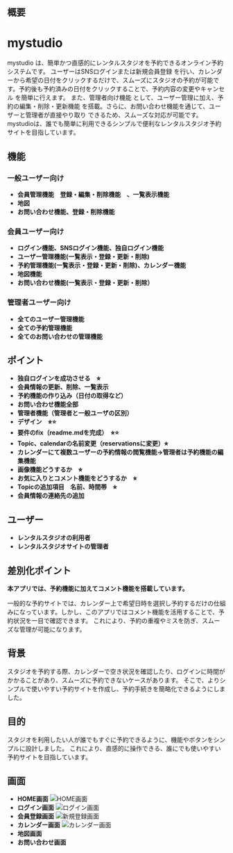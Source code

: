 ## 概要
# mystudio
mystudio は、簡単かつ直感的にレンタルスタジオを予約できるオンライン予約システムです。
ユーザーはSNSログインまたは新規会員登録 を行い、カレンダーから希望の日付をクリックするだけで、スムーズにスタジオの予約が可能です。予約後も予約済みの日付をクリックすることで、予約内容の変更やキャンセル を簡単に行えます。
また、管理者向け機能 として、ユーザー管理に加え、予約の編集・削除・更新機能 を搭載。さらに、お問い合わせ機能を通じて、ユーザーと管理者が直接やり取り できるため、スムーズな対応が可能です。
mystudioは、誰でも簡単に利用できるシンプルで便利なレンタルスタジオ予約サイトを目指しています。
## 機能
### 一般ユーザー向け
- **会員管理機能　登録・編集・削除機能　、一覧表示機能**
- **地図**
- **お問い合わせ機能、登録・削除機能**
### 会員ユーザー向け
 - **ログイン機能、SNSログイン機能、独自ログイン機能**
 - **ユーザー管理機能(一覧表示・登録・更新・削除)**
 - **予約管理機能(一覧表示・登録・更新・削除)、カレンダー機能**
 - **地図機能**
 - **お問い合わせ機能(一覧表示・登録・更新・削除）**
### 管理者ユーザー向け
 - **全てのユーザー管理機能**
 - **全ての予約管理機能**
 - **全てのお問い合わせの管理機能**

## ポイント
- **独自ログインを成功させる　⭐︎**
- **会員情報の更新、削除、一覧表示**
- **予約機能の作り込み（日付の取得など）**
- **お問い合わせ機能全部**
- **管理者機能（管理者と一般ユーザの区別）**
- **デザイン　⭐︎⭐️**
- **要件のfix（readme.mdを完成）　⭐︎⭐️**
- **Topic、calendarの名前変更（reservationsに変更）⭐︎**
- **カレンダーにて複数ユーザーの予約情報の閲覧機能→管理者は予約機能の編集機能**
- **画像機能どうするか　⭐︎**
- **お気に入りとコメント機能をどうするか　⭐︎**
- **Topicの追加項目　名前、時間帯　⭐︎**
- **会員情報の連絡先の追加**


## ユーザー
- **レンタルスタジオの利用者**
- **レンタルスタジオサイトの管理者**

## 差別化ポイント
**本アプリでは、予約機能に加えてコメント機能を搭載しています。**

一般的な予約サイトでは、カレンダー上で希望日時を選択し予約するだけの仕組みになっています。しかし、このアプリではコメント機能を活用することで、予約状況を一目で確認できます。
これにより、予約の重複やミスを防ぎ、スムーズな管理が可能になります。

## 背景
スタジオを予約する際、カレンダーで空き状況を確認したり、ログインに時間がかかることがあり、スムーズに予約できないケースがあります。
そこで、よりシンプルで使いやすい予約サイトを作成し、予約手続きを簡略化できるようにしました。

## 目的
スタジオを利用したい人が誰でもすぐに予約できるように、機能やボタンをシンプルに設計しました。
これにより、直感的に操作できる、誰にでも使いやすい予約サイトを目指しています。

## 画面
- **HOME画面**
![HOME画面](https://i.gyazo.com/6e1025bbc96e3036e87084a9428caf77.png)
- **ログイン画面**
![ログイン画面](https://i.gyazo.com/b96b147a17db017cb35f1c33ae75af1a.png)
- **会員登録画面**
![新規登録画面](https://i.gyazo.com/50c53b5dba88e06310b1efc68fa5458d.png)
- **カレンダー画面**
![カレンダー画面](https://i.gyazo.com/164a7a3e898d6b0234a74225b60f9626.png)
- **地図画面**
- **お問い合わせ画面**

